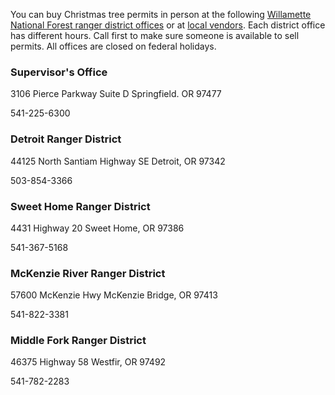 You can buy Christmas tree permits in person at the following [Willamette National Forest ranger district offices](https://www.fs.usda.gov/detail/willamette/about-forest/offices) or at [local vendors](https://www.fs.usda.gov/detail/willamette/passes-permits/forestproducts/?cid=fseprd564462). Each district office has different hours. Call first to make sure someone is available to sell permits. 
All offices are closed on federal holidays.


### Supervisor's Office
3106 Pierce Parkway Suite D
Springfield. OR 97477

541-225-6300

### Detroit Ranger District
44125 North Santiam Highway SE
Detroit, OR 97342

503-854-3366

### Sweet Home Ranger District
4431 Highway 20
Sweet Home, OR 97386

541-367-5168

### McKenzie River Ranger District
57600 McKenzie Hwy
McKenzie Bridge, OR 97413

541-822-3381

### Middle Fork Ranger District
46375 Highway 58
Westfir, OR 97492

541-782-2283

